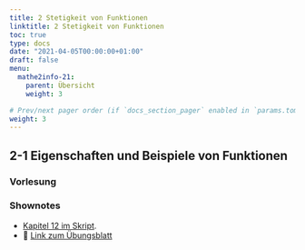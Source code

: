 ```yaml
---
title: 2 Stetigkeit von Funktionen
linktitle: 2 Stetigkeit von Funktionen
toc: true
type: docs
date: "2021-04-05T00:00:00+01:00"
draft: false
menu:
  mathe2info-21:
    parent: Übersicht
    weight: 3

# Prev/next pager order (if `docs_section_pager` enabled in `params.toml`)
weight: 3
---
```


## 2-1 Eigenschaften und Beispiele von Funktionen

### Vorlesung

<div id="pc-lecture-2-1"></div>

### Shownotes

 * [Kapitel 12 im Skript](https://paperhive.org/documents/items/lsDNlcIGTmHL?a=d:dUtyovpIkpJ3).
 * :floppy_disk: [Link zum Übungsblatt](https://drive.google.com/drive/folders/1PpHf5VZYkwFaCkHNQ2Uu3O9DM7WVOI8V?usp=sharing)

<!--
### Wrapup (Part 2.1)

{{< youtube JnI8OcKtGvs >}}

## 2-2 Grenzwerte und Stetigkeit von Funktionen
### Vorlesung

<div id="pc-lecture-2-2"></div>

### Shownotes

 * [Kapitel 12 im Skript](https://paperhive.org/documents/items/Q5_T1IK-vd5c?a=d:cjsQ71YoKehx).
 * :floppy_disk: [Link zum Übungsblatt](https://drive.google.com/drive/folders/1S6Qi0eOcYlOz30TlTa08f1ty9M72xfJf)

### Wrapup (Part 2.2)

{{< youtube Kr8jJfu-UWQ >}}
-->
